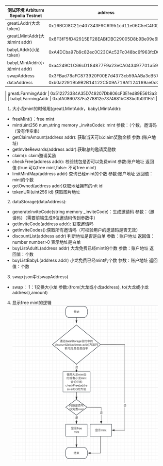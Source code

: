 | 测试环境 Arbiturm Sepolia Testnet | address                                    |
| --------------------------------- | ------------------------------------------ |
| greatLAddr(大龙token)             | 0x16BC08C21e407343F9C6f951cd11e06C5eC4f0Dd |
| greatLMintAddr(大龙mint addr)     | 0x8F3fF5fD42915EF28EABfDBC29005D8b9Be09e6F |
| babyLAddr(小龙token)              | 0xA4DCba97b9c82ec0C23CAc52Fc048bc6f963fcD6 |
| babyLMintAddr(小龙mint addr)      | 0xa4249C1C66cD184877F9a23eCA043497701a597A |
| swapAddress                       | 0x3FBad78aFC873920F00E7d4373cb59AABa3cB57a |
| dataAddress                       | 0xb0a2291Bb9B2B14122C509A719Af124199ae0cC7 |

| greatLFarmingAddr | 0x512273384A35D749207Db806cF3E1ed89E5613a3 |
| babyLFarmingAddr | 0xafA0860737Fa278812e7374681bC83bc1b031F51 |

1. 大小龙mint的时候用(greatLMintAddr，babyLMintAddr):

- freeMint()：free mint
- mint(uint256 num,string memory \_inviteCode): mint 参数：（个数，邀请码（没有传空串）
- getClaimAmount(address addr): 获取当天可以claim奖励金额 参数:(账户地址)
- getInviteRewards(address addr):获取总的邀请奖励数
- claim(): claim邀请奖励
- checkFree(address addr): 校验钱包是否可以免费mint 参数:账户地址 返回值:(true:可以free mint,false: 不可free mint)
- limitMintMap(address addr) 查询已经mint的个数 参数:账户地址 返回值：mint的个数
- getOwned(address addr)获取地址拥有的nft id
- tokenURI(uint256 id) 获取图片地址

2. dataStorage(dataAddress):

- generateInviteCode(string memory \_inviteCode)：生成邀请码 参数：（邀请码）（需要前端生成6位邀请码传到参数中）
- getInviteCode(address addr): 获取邀请吗
- getInviteCodes():获取所有邀请吗（可校验用户的邀请码是否无效）
- discountList(address addr) 判断地址是否是白单 参数：账户地址 返回值：number number>0 表示地址是白单
- buyListAdultL(address addr) 大龙免费已经mint的个数 参数：账户地址 返回值：个数
- buyListBabyL(address addr) 小龙免费已经mint的个数 参数：账户地址 返回值：个数

3. swap json中:(swapAddress)

- swap： 1：1交换大小龙 参数:(from(大龙或小龙address), to(大龙或小龙address),amount)

4. 显示free mint的逻辑
   ![流程图](./image/img.png)
